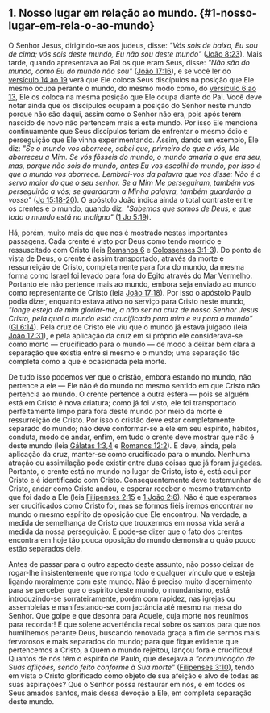 ## 1\. Nosso lugar em relação ao mundo. {#1-nosso-lugar-em-rela-o-ao-mundo}

O Senhor Jesus, dirigindo-se aos judeus, disse: _&quot;Vós sois de baixo, Eu sou de cima; vós sois deste mundo, Eu não sou deste mundo&quot;_ ([João 8:23](http://bibliaonline.com.br/acf/jo/8/23)). Mais tarde, quando apresentava ao Pai os que eram Seus, disse: _&quot;Não são do mundo, como Eu do mundo não sou&quot;_ ([João 17:16](http://bibliaonline.com.br/acf/jo/17/16)), e se você ler do [versículo 14 ao 19](http://bibliaonline.com.br/acf/jo/17/14-19) verá que Ele coloca Seus discípulos na posição que Ele mesmo ocupa perante o mundo, do mesmo modo como, do [versículo 6 ao 13](http://bibliaonline.com.br/acf/jo/17/6-13), Ele os coloca na mesma posição que Ele ocupa diante do Pai. Você deve notar ainda que os discípulos ocupam a posição do Senhor neste mundo porque não são daqui, assim como o Senhor não era, pois após terem nascido de novo não pertencem mais a este mundo. Por isso Ele menciona continuamente que Seus discípulos teriam de enfrentar o mesmo ódio e perseguição que Ele vinha experimentando. Assim, dando um exemplo, Ele diz: _&quot;Se o mundo vos aborrece, sabei que, primeiro do que a vós, Me aborreceu a Mim. Se vós fôsseis do mundo, o mundo amaria o que era seu, mas, porque não sois do mundo, antes Eu vos escolhi do mundo, por isso é que o mundo vos aborrece. Lembrai-vos da palavra que vos disse: Não é o servo maior do que o seu senhor. Se a Mim Me perseguiram, também vos perseguirão a vós; se guardaram a Minha palavra, também guardarão a vossa&quot;_ ([Jo 15:18-20](http://bibliaonline.com.br/acf/jo/15/18-20)). O apóstolo João indica ainda o total contraste entre os crentes e o mundo, quando diz: _&quot;Sabemos que somos de Deus, e que todo o mundo está no maligno&quot;_ ([1 Jo 5:19](http://bibliaonline.com.br/acf/1jo/5/19)).

Há, porém, muito mais do que nos é mostrado nestas importantes passagens. Cada crente é visto por Deus como tendo morrido e ressuscitado com Cristo (leia [Romanos 6](http://bibliaonline.com.br/acf/rm/6) e [Colossenses 3:1-3](http://bibliaonline.com.br/acf/cl/3/1-3)). Do ponto de vista de Deus, o crente é assim transportado, através da morte e ressurreição de Cristo, completamente para fora do mundo, da mesma forma como Israel foi levado para fora do Egito através do Mar Vermelho. Portanto ele não pertence mais ao mundo, embora seja enviado ao mundo como representante de Cristo (leia [João 17:18](http://bibliaonline.com.br/acf/jo/17/18)). Por isso o apóstolo Paulo podia dizer, enquanto estava ativo no serviço para Cristo neste mundo, _&quot;longe esteja de mim gloriar-me, a não ser na cruz de nosso Senhor Jesus Cristo, pela qual o mundo está crucificado para mim e eu para o mundo”_ ([Gl 6:14](http://bibliaonline.com.br/acf/gl/6/14)). Pela cruz de Cristo ele viu que o mundo já estava julgado (leia [João 12:31](http://bibliaonline.com.br/acf/jo/12/31)), e pela aplicação da cruz em si próprio ele considerava-se como morto — crucificado para o mundo — de modo a deixar bem clara a separação que existia entre si mesmo e o mundo; uma separação tão completa como a que é ocasionada pela morte.

De tudo isso podemos ver que o cristão, embora estando no mundo, não pertence a ele — Ele não é do mundo no mesmo sentido em que Cristo não pertencia ao mundo. O crente pertence a outra esfera — pois se alguém está em Cristo é nova criatura; como já foi visto, ele foi transportado perfeitamente limpo para fora deste mundo por meio da morte e ressurreição de Cristo. Por isso o cristão deve estar completamente separado do mundo; não deve conformar-se a ele em seu espírito, hábitos, conduta, modo de andar, enfim, em tudo o crente deve mostrar que não é deste mundo (leia [Gálatas 1:3,4](http://bibliaonline.com.br/acf/gl/1/3,4) e [Romanos 12:2](http://bibliaonline.com.br/acf/rm/12/2)). E deve, ainda, pela aplicação da cruz, manter-se como crucificado para o mundo. Nenhuma atração ou assimilação pode existir entre duas coisas que já foram julgadas. Portanto, o crente está no mundo no lugar de Cristo, isto é, está aqui por Cristo e é identificado com Cristo. Consequentemente deve testemunhar de Cristo, andar como Cristo andou, e esperar receber o mesmo tratamento que foi dado a Ele (leia [Filipenses 2:15](http://bibliaonline.com.br/acf/fp/2/15) e [1 João 2:6](http://bibliaonline.com.br/acf/1jo/2/6)). Não é que esperamos ser crucificados como Cristo foi, mas se formos fiéis iremos encontrar no mundo o mesmo espírito de oposição que Ele encontrou. Na verdade, a medida de semelhança de Cristo que trouxermos em nossa vida será a medida da nossa perseguição. E pode-se dizer que o fato dos crentes encontrarem hoje tão pouca oposição do mundo demonstra o quão pouco estão separados dele.

Antes de passar para o outro aspecto deste assunto, não posso deixar de rogar-lhe insistentemente que rompa todo e qualquer vínculo que o esteja ligando moralmente com este mundo. Não é preciso muito discernimento para se perceber que o espírito deste mundo, o mundanismo, está introduzindo-se sorrateiramente, porém com rapidez, nas igrejas ou assembleias e manifestando-se com jactância até mesmo na mesa do Senhor. Que golpe e que desonra para Aquele, cuja morte nos reunimos para recordar! E que solene advertência recai sobre os santos para que nos humilhemos perante Deus, buscando renovada graça a fim de sermos mais fervorosos e mais separados do mundo; para que fique evidente que pertencemos a Cristo, a Quem o mundo rejeitou, lançou fora e crucificou! Quantos de nós têm o espírito de Paulo, que desejava a _“comunicação de Suas aflições, sendo feito conforme à Sua morte&quot;_ ([Filipenses 3:10](http://bibliaonline.com.br/acf/fp/3/10)), tendo em vista o Cristo glorificado como objeto de sua afeição e alvo de todas as suas aspirações? Que o Senhor possa restaurar em nós, e em todos os Seus amados santos, mais dessa devoção a Ele, em completa separação deste mundo.